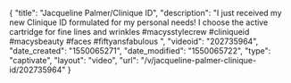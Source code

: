 {
    "title": "Jacqueline Palmer\/Clinique ID",
    "description": "I just received my new Clinique ID formulated for my personal needs! I choose the active cartridge for fine lines and wrinkles #macysstylecrew #cliniqueid #macysbeauty #faces #fiftyansfabulous ",
    "videoid": "202735964",
    "date_created": "1550065271",
    "date_modified": "1550065722",
    "type": "captivate",
    "layout": "video",
    "url": "\/v\/jacqueline-palmer-clinique-id\/202735964"
}